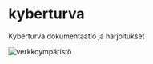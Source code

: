 # kyberturva
Kyberturva dokumentaatio ja harjoitukset



![verkkoympäristö](https://user-images.githubusercontent.com/111054270/186596879-722c67df-815c-4bfb-9f09-4a20061cb471.png)
